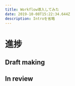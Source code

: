 ```yaml
---
title: Workflow導入してみた
date: 2019-10-08T15:22:34.644Z
description: Introを省略
---
```

# 進捗
## Draft making
## In review

